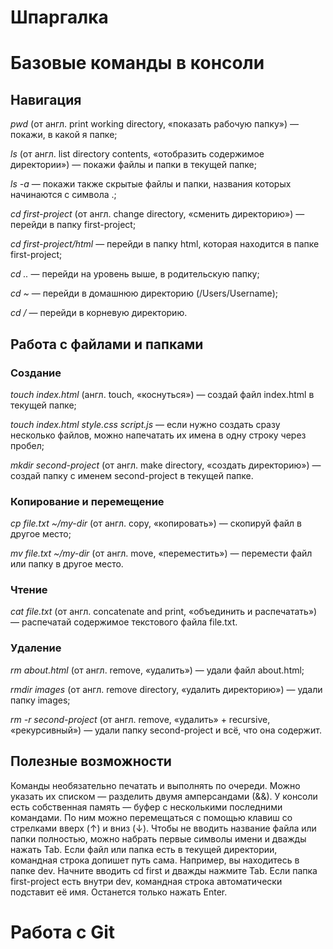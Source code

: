 # Шпаргалка

# Базовые команды в консоли

## Навигация

*pwd* (от англ. print working directory, «показать рабочую папку») — покажи, в какой я папке;

*ls* (от англ. list directory contents, «отобразить содержимое директории») — покажи файлы и папки в текущей папке;

*ls -a* — покажи также скрытые файлы и папки, названия которых начинаются с символа .;

*cd first-project* (от англ. change directory, «сменить директорию») — перейди в папку first-project;

*cd first-project/html* — перейди в папку html, которая находится в папке first-project;

*cd ..* — перейди на уровень выше, в родительскую папку;

*cd ~* — перейди в домашнюю директорию (/Users/Username);

*cd /* — перейди в корневую директорию.

## Работа с файлами и папками

### Создание

*touch index.html* (англ. touch, «коснуться») — создай файл index.html в текущей папке;

*touch index.html style.css script.js* — если нужно создать сразу несколько файлов, можно напечатать их имена в одну строку через пробел;

*mkdir second-project* (от англ. make directory, «создать директорию») — создай папку с именем second-project в текущей папке.

### Копирование и перемещение

*cp file.txt ~/my-dir* (от англ. copy, «копировать») — скопируй файл в другое место;

*mv file.txt ~/my-dir* (от англ. move, «переместить») — перемести файл или папку в другое место.

### Чтение

*cat file.txt* (от англ. concatenate and print, «объединить и распечатать») — распечатай содержимое текстового файла file.txt.

### Удаление

*rm about.html* (от англ. remove, «удалить») — удали файл about.html;

*rmdir images* (от англ. remove directory, «удалить директорию») — удали папку images;

*rm -r second-project* (от англ. remove, «удалить» + recursive, «рекурсивный») — удали папку second-project и всё, что она содержит.

## Полезные возможности

Команды необязательно печатать и выполнять по очереди. Можно указать их списком — разделить двумя амперсандами (&&).
У консоли есть собственная память — буфер с несколькими последними командами. По ним можно перемещаться с помощью клавиш со стрелками вверх (↑) и вниз (↓).
Чтобы не вводить название файла или папки полностью, можно набрать первые символы имени и дважды нажать Tab. Если файл или папка есть в текущей директории, командная строка допишет путь сама.
Например, вы находитесь в папке dev. Начните вводить cd first и дважды нажмите Tab. Если папка first-project есть внутри dev, командная строка автоматически подставит её имя. Останется только нажать Enter.

# Работа с Git
